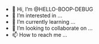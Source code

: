 - 👋 Hi, I’m @HELLO-BOOP-DEBUG
- 👀 I’m interested in ...
- 🌱 I’m currently learning ...
- 💞️ I’m looking to collaborate on ...
- 📫 How to reach me ...

<!---
HELLO-BOOP-DEBUG/HELLO-BOOP-DEBUG is a ✨ special ✨ repository because its `README.md` (this file) appears on your GitHub profile.
You can click the Preview link to take a look at your changes.
--->
